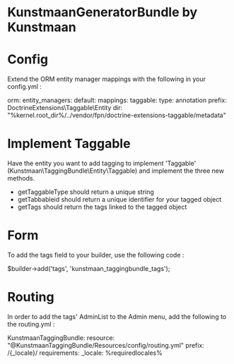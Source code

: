 KunstmaanGeneratorBundle by Kunstmaan
=================================

# Config

Extend the ORM entity manager mappings with the following in your config.yml :

 orm:
    entity_managers:
        default:
            mappings:
                taggable:
                    type: annotation
                    prefix: DoctrineExtensions\Taggable\Entity
                    dir: "%kernel.root_dir%/../vendor/fpn/doctrine-extensions-taggable/metadata"

# Implement Taggable

Have the entity you want to add tagging to implement 'Taggable' (Kunstmaan\TaggingBundle\Entity\Taggable) and implement the three new methods.

* getTaggableType should return a unique string
* getTabbableid should return a unique identifier for your tagged object
* getTags should return the tags linked to the tagged object

# Form

To add the tags field to your builder, use the following code :

 $builder->add('tags', 'kunstmaan_taggingbundle_tags');

# Routing

In order to add the tags' AdminList to the Admin menu, add the following to the routing.yml :

 KunstmaanTaggingBundle:
     resource: "@KunstmaanTaggingBundle/Resources/config/routing.yml"
     prefix:   /{_locale}/
     requirements:
         _locale: %requiredlocales%
